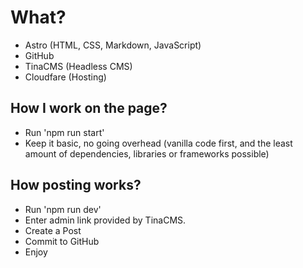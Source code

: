 # What?
- Astro (HTML, CSS, Markdown, JavaScript)
- GitHub
- TinaCMS (Headless CMS)
- Cloudfare (Hosting)

## How I work on the page?
- Run 'npm run start'
- Keep it basic, no going overhead (vanilla code first, and the least amount of dependencies, libraries or frameworks possible)

## How posting works?
- Run 'npm run dev'
- Enter admin link provided by TinaCMS.
- Create a Post
- Commit to GitHub
- Enjoy
